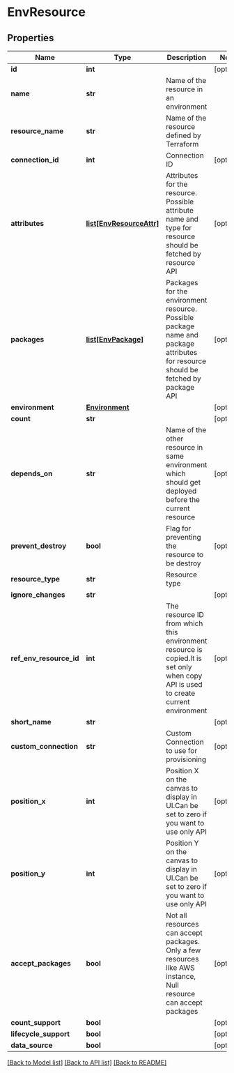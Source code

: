 # EnvResource

## Properties
Name | Type | Description | Notes
------------ | ------------- | ------------- | -------------
**id** | **int** |  | [optional] 
**name** | **str** | Name of the resource in an environment | 
**resource_name** | **str** | Name of the resource defined by Terraform | 
**connection_id** | **int** | Connection ID | [optional] 
**attributes** | [**list[EnvResourceAttr]**](EnvResourceAttr.md) | Attributes for the resource. Possible attribute name and type for resource should be fetched by resource API | [optional] 
**packages** | [**list[EnvPackage]**](EnvPackage.md) | Packages for the environment resource. Possible package name and package attributes for resource should be fetched by package API | [optional] 
**environment** | [**Environment**](Environment.md) |  | [optional] 
**count** | **str** |  | [optional] 
**depends_on** | **str** | Name of the other resource in same environment which should get deployed before the current resource | [optional] 
**prevent_destroy** | **bool** | Flag for preventing the resource to be destroy | [optional] 
**resource_type** | **str** | Resource type | 
**ignore_changes** | **str** |  | [optional] 
**ref_env_resource_id** | **int** | The resource ID from which this environment resource is copied.It is set only when copy API is used to create current environment | [optional] 
**short_name** | **str** |  | [optional] 
**custom_connection** | **str** | Custom Connection to use for provisioning | [optional] 
**position_x** | **int** | Position X on the canvas to display in UI.Can be set to zero if you want to use only API | [optional] 
**position_y** | **int** | Position Y on the canvas to display in UI.Can be set to zero if you want to use only API | [optional] 
**accept_packages** | **bool** | Not all resources can accept packages. Only a few resources like AWS instance, Null resource can accept packages | [optional] 
**count_support** | **bool** |  | [optional] 
**lifecycle_support** | **bool** |  | [optional] 
**data_source** | **bool** |  | [optional] 

[[Back to Model list]](../README.md#documentation-for-models) [[Back to API list]](../README.md#documentation-for-api-endpoints) [[Back to README]](../README.md)


